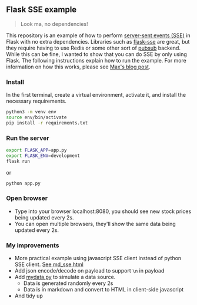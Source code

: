 ## Flask SSE example

> Look ma, no dependencies!

This repository is an example of how to perform [server-sent events (SSE)](https://www.wikiwand.com/en/Server-sent_events) in Flask with no extra dependencies. Libraries such as [flask-sse](https://github.com/singingwolfboy/flask-sse) are great, but they require having to use Redis or some other sort of [pubsub](https://www.wikiwand.com/en/Publish%E2%80%93subscribe_pattern) backend. While this can be fine, I wanted to show that you can do SSE by only using Flask. The following instructions explain how to run the example. For more information on how this works, please see [Max's blog post](https://maxhalford.github.io/blog/flask-sse-no-deps).

### Install

In the first terminal, create a virtual environment, activate it, and install the necessary requirements.

```sh
python3 -m venv env
source env/bin/activate
pip install -r requirements.txt
```

### Run the server

```sh
export FLASK_APP=app.py
export FLASK_ENV=development
flask run
```

or

```sh
python app.py
```

### Open browser

- Type into your browser localhost:8080, you should see new stock prices being updated every 2s.
- You can open multiple browsers, they'll show the same data being updated every 2s.

### My improvements

- More practical example using javascript SSE client instead of python SSE client. [See md_sse.html](templates/md_sse.html)
- Add json encode/decode on payload to support `\n` in payload
- Add [mydata.py](mydata.py) to simulate a data source.
  - Data is generated randomly every 2s
  - Data is in markdown and convert to HTML in client-side javascript
- And tidy up
